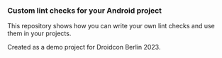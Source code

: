 ### Custom lint checks for your Android project 

This repository shows how you can write your own lint checks and use them in your projects. 

Created as a demo project for Droidcon Berlin 2023. 
